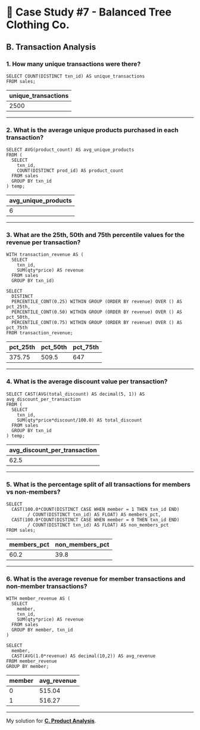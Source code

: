 # 👕 Case Study #7 - Balanced Tree Clothing Co.
## B. Transaction Analysis
### 1. How many unique transactions were there?
```TSQL
SELECT COUNT(DISTINCT txn_id) AS unique_transactions
FROM sales;
```
| unique_transactions  |
|----------------------|
| 2500                 |

---
### 2. What is the average unique products purchased in each transaction?
```TSQL
SELECT AVG(product_count) AS avg_unique_products
FROM (
  SELECT 
    txn_id,
    COUNT(DISTINCT prod_id) AS product_count
  FROM sales 
  GROUP BY txn_id
) temp;
```
| avg_unique_products  |
|----------------------|
| 6                    |

---
### 3. What are the 25th, 50th and 75th percentile values for the revenue per transaction?
```TSQL
WITH transaction_revenue AS (
  SELECT 
    txn_id,
    SUM(qty*price) AS revenue
  FROM sales
  GROUP BY txn_id)

SELECT 
  DISTINCT 
  PERCENTILE_CONT(0.25) WITHIN GROUP (ORDER BY revenue) OVER () AS pct_25th,
  PERCENTILE_CONT(0.50) WITHIN GROUP (ORDER BY revenue) OVER () AS pct_50th,
  PERCENTILE_CONT(0.75) WITHIN GROUP (ORDER BY revenue) OVER () AS pct_75th
FROM transaction_revenue;
```
| pct_25th | pct_50th | pct_75th  |
|----------|----------|-----------|
| 375.75   | 509.5    | 647       |

---
### 4. What is the average discount value per transaction?
```TSQL
SELECT CAST(AVG(total_discount) AS decimal(5, 1)) AS avg_discount_per_transaction
FROM (
  SELECT 
    txn_id,
    SUM(qty*price*discount/100.0) AS total_discount
  FROM sales
  GROUP BY txn_id
) temp;
```
| avg_discount_per_transaction  |
|-------------------------------|
| 62.5                          |

---
### 5. What is the percentage split of all transactions for members vs non-members?
```TSQL
SELECT 
  CAST(100.0*COUNT(DISTINCT CASE WHEN member = 1 THEN txn_id END) 
		/ COUNT(DISTINCT txn_id) AS FLOAT) AS members_pct,
  CAST(100.0*COUNT(DISTINCT CASE WHEN member = 0 THEN txn_id END)
		/ COUNT(DISTINCT txn_id) AS FLOAT) AS non_members_pct
FROM sales;
```
| members_pct | non_members_pct  |
|---------|--------------|
| 60.2    | 39.8         |

---
### 6. What is the average revenue for member transactions and non-member transactions?
```TSQL
WITH member_revenue AS (
  SELECT 
    member,
    txn_id,
    SUM(qty*price) AS revenue
  FROM sales
  GROUP BY member, txn_id
) 

SELECT 
  member,
  CAST(AVG(1.0*revenue) AS decimal(10,2)) AS avg_revenue
FROM member_revenue
GROUP BY member;
```
| member | avg_revenue  |
|--------|--------------|
| 0      | 515.04       |
| 1      | 516.27       |

---
My solution for **[C. Product Analysis](https://github.com/TranVanHanh12/SQL/blob/main/Solution/C.%20Product%20Analysis.md)**.

